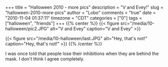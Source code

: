 +++
title = "Halloween 2010 - more pics"
description = "V and Evey!"
slug = "halloween-2010-more-pics"
author = "Lobo"
comments = "true"
date = "2010-11-04 01:37:11"
timezone = "CDT"
categories = ["0"]
tags = ["halloween", "friends"]
+++
{{% center %}}
{{< figure src="/media/10-halloween/pic2.JPG" alt="V and Evey" caption="V and Evey" >}}

{{< figure src="/media/10-halloween/last.JPG" alt="Hey, that's not!" caption="Hey, that's not!" >}}
{{% /center %}}

I was once told that people lose their inhibitions when they are behind the mask. I don't think I agree completely.
